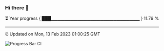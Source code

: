 ### Hi there 👋

⏳ Year progress { ███▁▁▁▁▁▁▁▁▁▁▁▁▁▁▁▁▁▁▁▁▁▁▁▁▁▁▁ } 11.79 %

---

⏰ Updated on Mon, 13 Feb 2023 01:00:25 GMT

![Progress Bar CI](https://github.com/liununu/liununu/workflows/Progress%20Bar%20CI/badge.svg)

